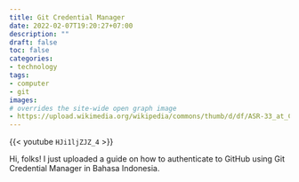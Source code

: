 ```yaml
---
title: Git Credential Manager
date: 2022-02-07T19:20:27+07:00
description: ""
draft: false
toc: false
categories:
- technology
tags:
- computer
- git
images:
# overrides the site-wide open graph image
- https://upload.wikimedia.org/wikipedia/commons/thumb/d/df/ASR-33_at_CHM.agr.jpg/800px-ASR-33_at_CHM.agr.jpg
---
```


{{< youtube `HJi1ljZJZ_4` >}}

Hi, folks! I just uploaded a guide on how to authenticate to GitHub using Git
Credential Manager in Bahasa Indonesia.

<!--more-->

